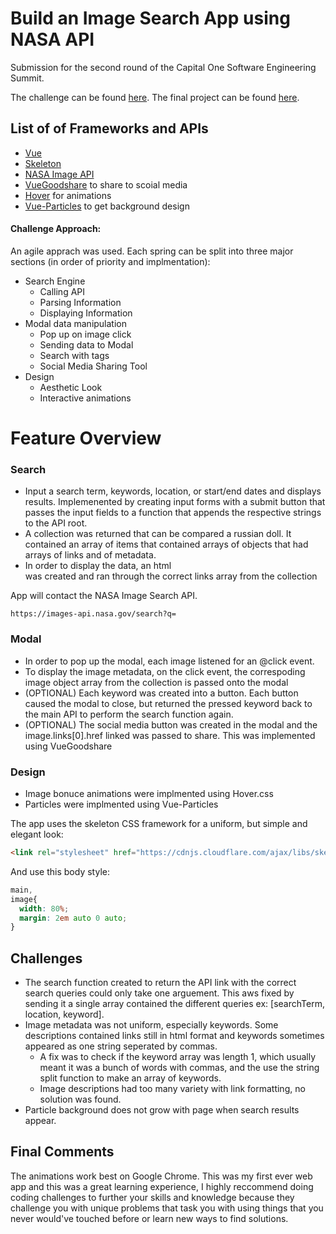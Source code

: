 # Build an Image Search App using NASA API

Submission for the second round of the Capital One Software Engineering Summit. 

The challenge can be found [here](https://www.mindsumo.com/contests/nasa-image-archive).
The final project can be found [here](https://phillippham-capitalone-nasa.herokuapp.com/?fbclid=IwAR2TiZuFdV0fE8mBv1vZzuWh874X1qxS9aMyKoPdRRIO633T5K2nY74UvTc).

## List of of Frameworks and APIs
* [Vue](https://vuejs.org/)
* [Skeleton](http://getskeleton.com/) 
* [NASA Image API](https://api.nasa.gov/api.html#Images) 
* [VueGoodshare](https://github.com/koddr/vue-goodshare/blob/master/src/VueGoodshare.vue) to share to scoial media
* [Hover](https://github.com/IanLunn/Hover) for animations
* [Vue-Particles](https://github.com/creotip/vue-particles) to get background design

#### Challenge Approach:
An agile apprach was used. Each spring can be split into three major sections (in order of priority and implmentation):
* Search Engine
  * Calling API
  * Parsing Information
  * Displaying Information
* Modal data manipulation
  * Pop up on image click
  * Sending data to Modal
  * Search with tags
  * Social Media Sharing Tool
* Design
  * Aesthetic Look
  * Interactive animations

# Feature Overview

### Search
* Input a search term, keywords, location, or start/end dates and displays results. Implemenented by creating input forms with a submit button that passes the input fields to a function that appends the respective strings to the API root.
* A collection was returned that can be compared a russian doll. It contained an array of items that contained arrays of objects that had arrays of links and of metadata.
* In order to display the data, an html <section> was created and ran through the correct links array from the collection

App will contact the NASA Image Search API.

`https://images-api.nasa.gov/search?q=`

### Modal
* In order to pop up the modal, each image listened for an @click event.
* To display the image metadata, on the click event, the correspoding image object array from the collection is passed onto the modal
* (OPTIONAL) Each keyword was created into a button. Each button caused the modal to close, but returned the pressed keyword back to the main API to perform the search function again.
* (OPTIONAL) The social media button was created in the modal and the image.links[0].href linked was passed to share. This was implemented using VueGoodshare

### Design
* Image bonuce animations were implmented using Hover.css
* Particles were implmented using Vue-Particles

The app uses the skeleton CSS framework for a uniform, but simple and elegant look:

```html
<link rel="stylesheet" href="https://cdnjs.cloudflare.com/ajax/libs/skeleton/2.0.4/skeleton.min.css">
```

And use this body style:

```css
main,
image{
  width: 80%;
  margin: 2em auto 0 auto;
}
```
## Challenges
* The search function created to return the API link with the correct search queries could only take one arguement. This aws fixed by sending it a single array contained the different queries ex: [searchTerm, location, keyword].
* Image metadata was not uniform, especially keywords. Some descriptions contained links still in html format and keywords sometimes appeared as one string seperated by commas.
  * A fix was to check if the keyword array was length 1, which usually meant it was a bunch of words with commas, and the use the string split function to make an array of keywords.
  * Image descriptions had too many variety with link formatting, no solution was found.
* Particle background does not grow with page when search results appear.

## Final Comments
The animations work best on Google Chrome. This was my first ever web app and this was a great learning experience, I highly reccommend doing coding challenges to further your skills and knowledge because they challenge you with unique problems that task you with using things that you never would've touched before or learn new ways to find solutions.
